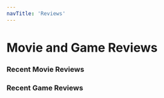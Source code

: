 ```yaml
---
navTitle: 'Reviews'
---
```


# Movie and Game Reviews

### Recent Movie Reviews

### Recent Game Reviews

